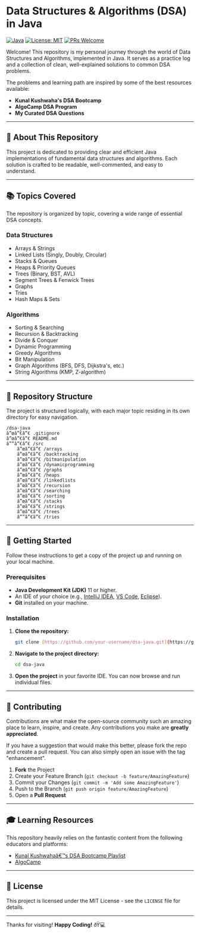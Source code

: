 # Data Structures & Algorithms (DSA) in Java

[![Java](https://img.shields.io/badge/Language-Java-blue.svg)](https://www.java.com)
[![License: MIT](https://img.shields.io/badge/License-MIT-yellow.svg)](https://opensource.org/licenses/MIT)
[![PRs Welcome](https://img.shields.io/badge/PRs-welcome-brightgreen.svg?style=flat-square)](http://makeapullrequest.com)

Welcome! This repository is my personal journey through the world of Data Structures and Algorithms, implemented in Java. It serves as a practice log and a collection of clean, well-explained solutions to common DSA problems.

The problems and learning path are inspired by some of the best resources available:
* **Kunal Kushwaha's DSA Bootcamp**
* **AlgoCamp DSA Program**
* **My Curated DSA Questions**

---

## 🎯 About This Repository

This project is dedicated to providing clear and efficient Java implementations of fundamental data structures and algorithms. Each solution is crafted to be readable, well-commented, and easy to understand.

---

## 📚 Topics Covered

The repository is organized by topic, covering a wide range of essential DSA concepts.

### Data Structures
* Arrays & Strings
* Linked Lists (Singly, Doubly, Circular)
* Stacks & Queues
* Heaps & Priority Queues
* Trees (Binary, BST, AVL)
* Segment Trees & Fenwick Trees
* Graphs
* Tries
* Hash Maps & Sets

### Algorithms
* Sorting & Searching
* Recursion & Backtracking
* Divide & Conquer
* Dynamic Programming
* Greedy Algorithms
* Bit Manipulation
* Graph Algorithms (BFS, DFS, Dijkstra's, etc.)
* String Algorithms (KMP, Z-algorithm)

---

## 📂 Repository Structure

The project is structured logically, with each major topic residing in its own directory for easy navigation.

```
/dsa-java
â”œâ”€â”€ .gitignore
â”œâ”€â”€ README.md
â””â”€â”€ /src
    â”œâ”€â”€ /arrays
    â”œâ”€â”€ /backtracking
    â”œâ”€â”€ /bitmanipulation
    â”œâ”€â”€ /dynamicprogramming
    â”œâ”€â”€ /graphs
    â”œâ”€â”€ /heaps
    â”œâ”€â”€ /linkedlists
    â”œâ”€â”€ /recursion
    â”œâ”€â”€ /searching
    â”œâ”€â”€ /sorting
    â”œâ”€â”€ /stacks
    â”œâ”€â”€ /strings
    â”œâ”€â”€ /trees
    â””â”€â”€ /tries
```

---

## 🚀 Getting Started

Follow these instructions to get a copy of the project up and running on your local machine.

### Prerequisites

* **Java Development Kit (JDK)** 11 or higher.
* An IDE of your choice (e.g., [IntelliJ IDEA](https://www.jetbrains.com/idea/), [VS Code](https://code.visualstudio.com/), [Eclipse](https://www.eclipse.org/)).
* **Git** installed on your machine.

### Installation

1.  **Clone the repository:**
    ```bash
    git clone [https://github.com/your-username/dsa-java.git](https://github.com/your-username/dsa-java.git)
    ```
2.  **Navigate to the project directory:**
    ```bash
    cd dsa-java
    ```
3.  **Open the project** in your favorite IDE. You can now browse and run individual files.

---

## 🤝 Contributing

Contributions are what make the open-source community such an amazing place to learn, inspire, and create. Any contributions you make are **greatly appreciated**.

If you have a suggestion that would make this better, please fork the repo and create a pull request. You can also simply open an issue with the tag "enhancement".

1.  **Fork** the Project
2.  Create your Feature Branch (`git checkout -b feature/AmazingFeature`)
3.  Commit your Changes (`git commit -m 'Add some AmazingFeature'`)
4.  Push to the Branch (`git push origin feature/AmazingFeature`)
5.  Open a **Pull Request**

---

## 🎓 Learning Resources

This repository heavily relies on the fantastic content from the following educators and platforms:

* [Kunal Kushwahaâ€™s DSA Bootcamp Playlist](https://www.youtube.com/playlist?list=PL9gnSGHSqcnr_DxHsP7AW9ftq0AtAyYqJ)
* [AlgoCamp](https://algocamp.io/)

---

## 📝 License

This project is licensed under the MIT License - see the `LICENSE` file for details.

---

Thanks for visiting! **Happy Coding!** ðŸ💻

